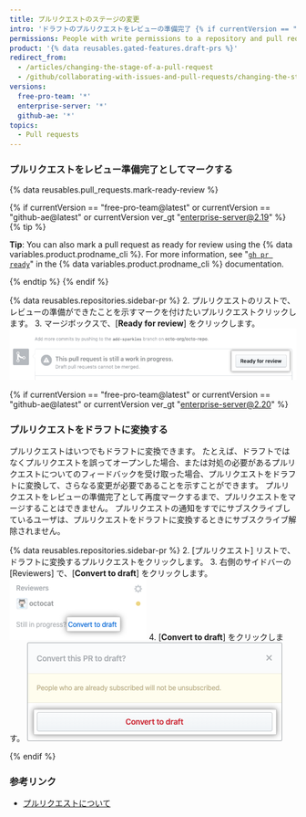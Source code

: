 ```yaml
---
title: プルリクエストのステージの変更
intro: 'ドラフトのプルリクエストをレビューの準備完了 {% if currentVersion == "free-pro-team@latest" or currentVersion == "github-ae@latest" or currentVersion ver_gt "enterprise-server@2.20" %} としてマークするか、プルリクエストをドラフトに変換することができます{% endif %}。'
permissions: People with write permissions to a repository and pull request authors can change the stage of a pull request.
product: '{% data reusables.gated-features.draft-prs %}'
redirect_from:
  - /articles/changing-the-stage-of-a-pull-request
  - /github/collaborating-with-issues-and-pull-requests/changing-the-stage-of-a-pull-request
versions:
  free-pro-team: '*'
  enterprise-server: '*'
  github-ae: '*'
topics:
  - Pull requests
---
```

### プルリクエストをレビュー準備完了としてマークする

{% data reusables.pull_requests.mark-ready-review %}

{% if currentVersion == "free-pro-team@latest" or currentVersion == "github-ae@latest" or currentVersion ver_gt "enterprise-server@2.19" %}
{% tip %}

**Tip**: You can also mark a pull request as ready for review using the {% data variables.product.prodname_cli %}. For more information, see "[`gh pr ready`](https://cli.github.com/manual/gh_pr_ready)" in the {% data variables.product.prodname_cli %} documentation.

{% endtip %}
{% endif %}

{% data reusables.repositories.sidebar-pr %}
2. プルリクエストのリストで、レビューの準備ができたことを示すマークを付けたいプルリクエストクリックします。
3. マージボックスで、[**Ready for review**] をクリックします。 ![[Ready for review] ボタン](/assets/images/help/pull_requests/ready-for-review-button.png)

{% if currentVersion == "free-pro-team@latest" or currentVersion == "github-ae@latest" or currentVersion ver_gt "enterprise-server@2.20" %}

### プルリクエストをドラフトに変換する

プルリクエストはいつでもドラフトに変換できます。 たとえば、ドラフトではなくプルリクエストを誤ってオープンした場合、または対処の必要があるプルリクエストについてのフィードバックを受け取った場合、プルリクエストをドラフトに変換して、さらなる変更が必要であることを示すことができます。 プルリクエストをレビューの準備完了として再度マークするまで、プルリクエストをマージすることはできません。 プルリクエストの通知をすでにサブスクライブしているユーザは、プルリクエストをドラフトに変換するときにサブスクライブ解除されません。

{% data reusables.repositories.sidebar-pr %}
2. [プルリクエスト] リストで、ドラフトに変換するプルリクエストをクリックします。
3. 右側のサイドバーの [Reviewers] で、[**Convert to draft**] をクリックします。 ![[ドラフトに変換] リンク](/assets/images/help/pull_requests/convert-to-draft-link.png)
4. [**Convert to draft**] をクリックします。 ![ドラフト確認に変換](/assets/images/help/pull_requests/convert-to-draft-dialog.png)

{% endif %}

### 参考リンク

- [プルリクエストについて](/github/collaborating-with-issues-and-pull-requests/about-pull-requests)
